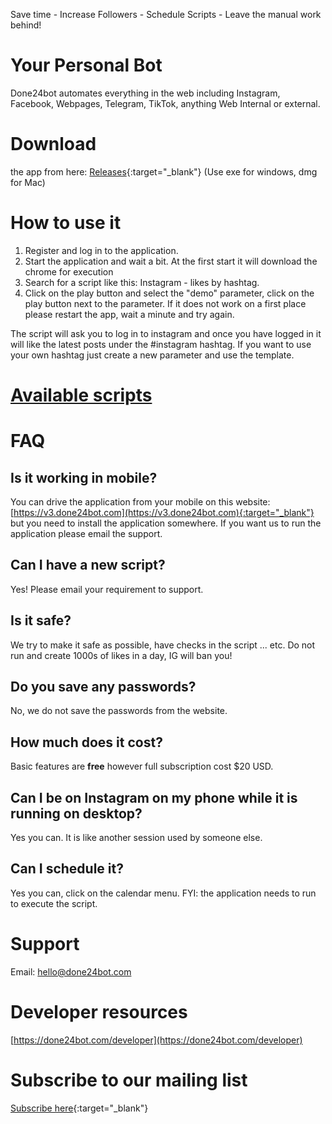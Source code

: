 <!--<script type="text/javascript" src="/chat.js" ></script>-->
<script type="text/javascript" src="/google.js" ></script>
<script type="text/javascript" id="mcjs">!function(c,h,i,m,p){m=c.createElement(h),p=c.getElementsByTagName(h)[0],m.async=1,m.src=i,p.parentNode.insertBefore(m,p)}(document,"script","https://chimpstatic.com/mcjs-connected/js/users/2aec843456fe86e83457a2dfd/3b500ed6ea17cffa74b3190e4.js");</script>


Save time - Increase Followers - Schedule Scripts - Leave the manual work behind!

# Your Personal Bot
Done24bot automates everything in the web including Instagram, Facebook, Webpages, Telegram, TikTok, anything Web Internal or external.

# Download 
the app from here: [Releases](https://github.com/xshopper/done24bot/releases/latest){:target="_blank"} (Use exe for windows, dmg for Mac)

# How to use it
1. Register and log in to the application.
2. Start the application and wait a bit. At the first start it will download the chrome for execution
3. Search for a script like this: Instagram - likes by hashtag.
4. Click on the play button and select the "demo" parameter, click on the play button next to the parameter.
If it does not work on a first place please restart the app, wait a minute and try again.

The script will ask you to log in to instagram and once you have logged in it will like the latest posts under the #instagram hashtag.
If you want to use your own hashtag just create a new parameter and use the template.

# [Available scripts](https://done24bot.com/scripts)

# FAQ
## Is it working in mobile?
You can drive the application from your mobile on this website: [https://v3.done24bot.com](https://v3.done24bot.com){:target="_blank"} but you need to install the application somewhere. If you want us to run the application please email the support.
## Can I have a new script? 
Yes! Please email your requirement to support.
## Is it safe?
We try to make it safe as possible, have checks in the script ... etc. Do not run and create 1000s of likes in a day, IG will ban you!
## Do you save any passwords?
No, we do not save the passwords from the website.
## How much does it cost?
Basic features are **free** however full subscription cost $20 USD.
## Can I be on Instagram on my phone while it is running on desktop? 
Yes you can. It is like another session used by someone else.
## Can I schedule it?
Yes you can, click on the calendar menu. FYI: the application needs to run to execute the script.

# Support

Email: [hello@done24bot.com](mailto:hello@done24bot.com)

# Developer resources

[https://done24bot.com/developer](https://done24bot.com/developer)

# Subscribe to our mailing list

[Subscribe here](http://eepurl.com/gW_JCf){:target="_blank"}
